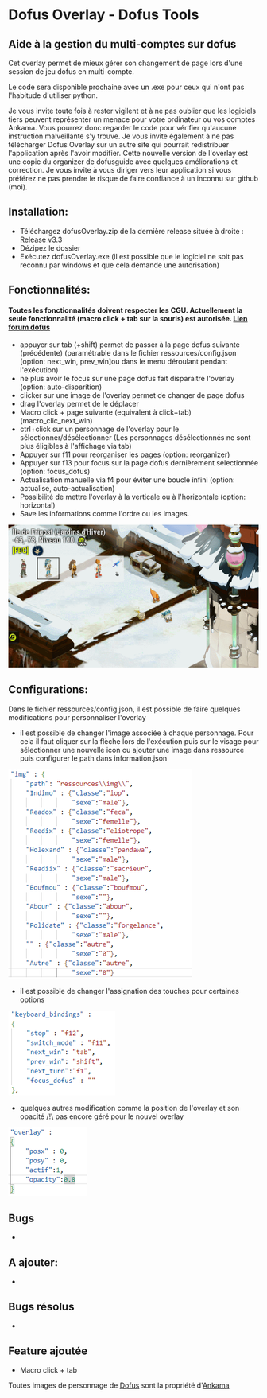 # Dofus Overlay - Dofus Tools

## Aide à la gestion du multi-comptes sur dofus


Cet overlay permet de mieux gérer son changement de page lors d'une session de jeu dofus en multi-compte.

Le code sera disponible prochaine avec un .exe pour ceux qui n'ont pas l'habitude d'utiliser python.

Je vous invite toute fois à rester vigilent et à ne pas oublier que les logiciels tiers peuvent représenter un menace pour votre ordinateur ou vos comptes Ankama. Vous pourrez donc regarder le code pour vérifier qu'aucune instruction malveillante s'y trouve. Je vous invite également à ne pas télécharger Dofus Overlay sur un autre site qui pourrait redistribuer l'application après l'avoir modifier.
Cette nouvelle version de l'overlay est une copie du organizer de dofusguide avec quelques améliorations et correction. Je vous invite à vous diriger vers leur application si vous préférez ne pas prendre le risque de faire confiance à un inconnu sur github (moi). 

## Installation:

- Téléchargez dofusOverlay.zip de la dernière release située à droite : [Release v3.3](https://github.com/Readix1/dofusOverlay_OpenSource/releases/tag/v3.3)
- Dézipez le dossier
- Exécutez dofusOverlay.exe (il est possible que le logiciel ne soit pas reconnu par windows et que cela demande une autorisation)



## Fonctionnalités: 
#### Toutes les fonctionnalités doivent respecter les CGU. Actuellement la seule fonctionnalité (macro click + tab sur la souris) est autorisée. [Lien forum dofus](https://www.dofus.com/fr/forum/1069-dofus/2404061-macros-autorise?page=2#entry13291455)



- appuyer sur tab (+shift) permet de passer à la page dofus suivante (précédente) (paramétrable dans le fichier ressources/config.json [option: next_win, prev_win]ou dans le menu déroulant pendant l'exécution) 
- ne plus avoir le focus sur une page dofus fait disparaitre l'overlay (option: auto-disparition)
- clicker sur une image de l'overlay permet de changer de page dofus
- drag l'overlay permet de le déplacer
- Macro click + page suivante (equivalent à click+tab) (macro_clic_next_win)
- ctrl+click sur un personnage de l'overlay pour le sélectionner/désélectionner (Les personnages désélectionnés ne sont plus éligibles à l'affichage via tab)
- Appuyer sur f11 pour reorganiser les pages (option: reorganizer)
- Appuyer sur f13 pour focus sur la page dofus dernièrement selectionnée (option: focus_dofus)
- Actualisation manuelle via f4 pour éviter une boucle infini (option: actualise, auto-actualisation)
- Possibilité de mettre l'overlay à la verticale ou à l'horizontale (option: horizontal)
- Save les informations comme l'ordre ou les images.


![](demo/demo.gif)

## Configurations:
Dans le fichier ressources/config.json, il est possible de faire quelques modifications pour personnaliser l'overlay
- il est possible de changer l'image associée à chaque personnage.
Pour cela il faut cliquer sur la flèche lors de l'exécution puis sur le visage pour sélectionner une nouvelle icon ou ajouter une image dans ressource puis configurer le path dans information.json

![](demo/imagePerso.png)

- il est possible de changer l'assignation des touches pour certaines options

![](demo/touche.png)

- quelques autres modification comme la position de l'overlay et son opacité /!\ pas encore géré pour le nouvel overlay

![](demo/overlay.png)

## Bugs
- 

## A ajouter:
- 

## Bugs résolus
- 

## Feature ajoutée 
- Macro click + tab



Toutes images de personnage de [Dofus](https://www.dofus.com/fr/prehome) sont la propriété d'[Ankama](https://www.ankama.com/fr)
